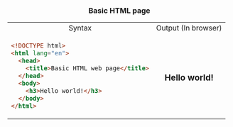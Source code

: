 <table align="center">
  <h3 align="center">Basic HTML page</h3>
 <tr>
  <td align="center">Syntax</td>
  <td align="center">Output (In browser)</td>
</tr>
<tr>
  <td>

```html
<!DOCTYPE html>
<html lang="en">
  <head>
    <title>Basic HTML web page</title>
  </head>
  <body>
    <h3>Hello world!</h3>
  </body>
</html>
```

  </td>
  <td align="center">
      <h3>Hello world!</h3>
  </td>
</tr>  
</table>
